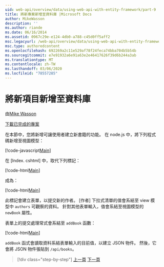 ```yaml
---
uid: web-api/overview/data/using-web-api-with-entity-framework/part-9
title: 將新專案新增至資料庫 |Microsoft Docs
author: MikeWasson
description: ''
ms.author: riande
ms.date: 06/16/2014
ms.assetid: 0967c29e-e124-4db0-a788-c45d0ff5aff2
msc.legacyurl: /web-api/overview/data/using-web-api-with-entity-framework/part-9
msc.type: authoredcontent
ms.openlocfilehash: 692269a2c11e529af78f24feca74bba704b5b54b
ms.sourcegitcommit: e7e91932a6e91a63e2e46417626f39d6b244a3ab
ms.translationtype: MT
ms.contentlocale: zh-TW
ms.lasthandoff: 03/06/2020
ms.locfileid: "78557285"
---
```

# <a name="add-a-new-item-to-the-database"></a>將新項目新增至資料庫

由[Mike Wasson](https://github.com/MikeWasson)

[下載已完成的專案](https://github.com/MikeWasson/BookService)

在本節中，您將新增可讓使用者建立新書籍的功能。 在 node.js 中，將下列程式碼新增至視圖模型：

[!code-javascript[Main](part-9/samples/sample1.js)]

在 [Index. cshtml] 中，取代下列標記：

[!code-html[Main](part-9/samples/sample2.html)]

成為：

[!code-html[Main](part-9/samples/sample3.html)]

此標記會建立表單，以提交新的作者。 [作者] 下拉式清單的值會系結至 view 模型中 `authors` 可觀察的資料。 針對其他表單輸入，值會系結至視圖模型的 `newBook` 屬性。

表單上的提交處理常式會系結至 `addBook` 函數：

[!code-html[Main](part-9/samples/sample4.html)]

`addBook` 函式會讀取資料系結表單輸入的目前值，以建立 JSON 物件。 然後，它會將 JSON 物件張貼到 `/api/books`。

> [!div class="step-by-step"]
> [上一頁](part-8.md)
> [下一頁](part-10.md)
